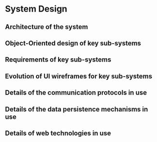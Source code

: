 # System Design

## Architecture of the system

## Object-Oriented design of key sub-systems

## Requirements of key sub-systems

## Evolution of UI wireframes for key sub-systems

## Details of the communication protocols in use

## Details of the data persistence mechanisms in use

## Details of web technologies in use
